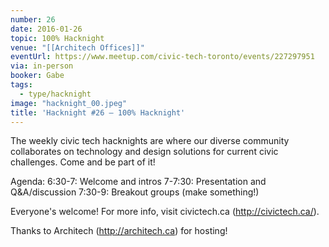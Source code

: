 ```yaml
---
number: 26
date: 2016-01-26
topic: 100% Hacknight
venue: "[[Architech Offices]]"
eventUrl: https://www.meetup.com/civic-tech-toronto/events/227297951
via: in-person
booker: Gabe
tags:
  - type/hacknight
image: "hacknight_00.jpeg"
title: 'Hacknight #26 – 100% Hacknight'
---
```


The weekly civic tech hacknights are where our diverse community collaborates on technology and design solutions for current civic challenges. Come and be part of it!

Agenda:
6:30-7: Welcome and intros
7-7:30: Presentation and Q&A/discussion
7:30-9: Breakout groups (make something!)

Everyone's welcome! For more info, visit civictech.ca (http://civictech.ca/).

Thanks to Architech (http://architech.ca) for hosting!
